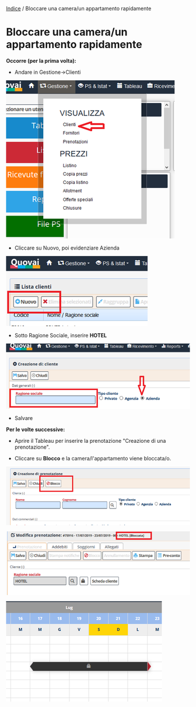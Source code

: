 
[Indice](index.html) / Bloccare una camera/un appartamento rapidamente

# **Bloccare una camera/un appartamento rapidamente**

**Occorre (per la prima volta):**
- Andare in Gestione->Clienti

 ![](images/blocco-camera-001.png)

- Cliccare su Nuovo, poi evidenziare Azienda
 
 ![](images/blocco-camera-002.png)
  
- Sotto Ragione Sociale, inserire **HOTEL**
 
 ![](images/blocco-camera-003.png)
  
- Salvare

**Per le volte successive:**
- Aprire il Tableau per inserire la prenotazione "Creazione di una prenotazione".  

- Cliccare su **Blocco** e la camera/l'appartamento viene bloccata/o.

 ![](images/blocco-camera-004.png)
 
 ![](images/blocco-camera-005.png)
 
 ![](images/blocco-camera-006.png)

 






